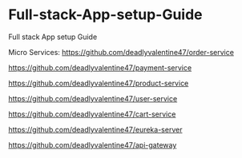 # Full-stack-App-setup-Guide
Full stack App setup Guide

Micro Services:
https://github.com/deadlyvalentine47/order-service

https://github.com/deadlyvalentine47/payment-service

https://github.com/deadlyvalentine47/product-service

https://github.com/deadlyvalentine47/user-service

https://github.com/deadlyvalentine47/cart-service

https://github.com/deadlyvalentine47/eureka-server

https://github.com/deadlyvalentine47/api-gateway
